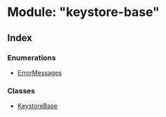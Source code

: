 # Module: "keystore-base"

## Index

### Enumerations

* [ErrorMessages](../enums/_keystore_base_.errormessages.md)

### Classes

* [KeystoreBase](../classes/_keystore_base_.keystorebase.md)
